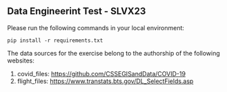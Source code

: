 

## Data Engineerint Test - SLVX23

Please run the following commands in your local environment: 

```pip install -r requirements.txt```

The data sources for the exercise belong to the authorship of the following websites:

1. covid_files: https://github.com/CSSEGISandData/COVID-19
2. flight_files: https://www.transtats.bts.gov/DL_SelectFields.asp
